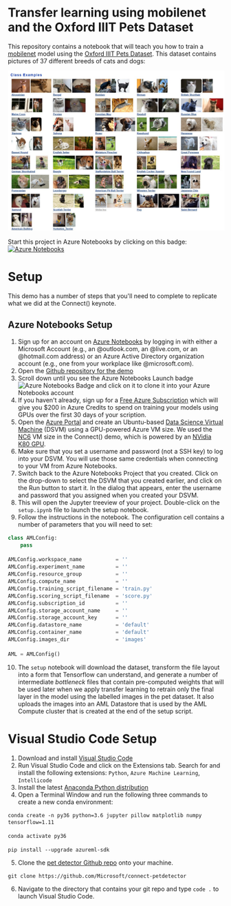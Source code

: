 # Transfer learning using mobilenet and the Oxford IIIT Pets Dataset

This repository contains a notebook that will teach you how to train a [mobilenet](https://arxiv.org/abs/1704.04861) model using the [Oxford IIIT Pets Dataset](http://www.robots.ox.ac.uk/~vgg/data/pets/). This dataset contains pictures of 37 different breeds of cats and dogs:

![Class Examples](images/class_examples.jpg)

Start this project in Azure Notebooks by clicking on this badge: [![Azure Notebooks](https://notebooks.azure.com/launch.svg)](https://notebooks.azure.com/import/gh/jflam/connect-demo)

# Setup

This demo has a number of steps that you'll need to complete to replicate what we did at the Connect() keynote.

## Azure Notebooks Setup

1. Sign up for an account on [Azure Notebooks](https://notebooks.azure.com) by logging in with either a Microsoft Account (e.g., an @outlook.com, an @live.com, or an @hotmail.com address) or an Azure Active Directory organization account (e.g., one from your workplace like @microsoft.com).
1. Open the [Github repository for the demo](https://github.com/Microsoft/connect-petdetector)
1. Scroll down until you see the Azure Notebooks Launch badge ![Azure Notebooks
   Badge](https://notebooks.azure.com/launch.svg) and click on it to clone it into your Azure Notebooks account
1. If you haven't already, sign up for a [Free Azure Subscription](https://azure.microsoft.com/en-us/free/?v=18.45) which will give you $200 in Azure Credits to spend on training your models using GPUs over the first 30 days of your scription.
1. Open the [Azure Portal](https://portal.azure.com) and create an Ubuntu-based [Data Science Virtual Machine](https://azure.microsoft.com/en-us/services/virtual-machines/data-science-virtual-machines/) (DSVM) using a GPU-powered Azure VM size. We used the [NC6](https://docs.microsoft.com/en-us/azure/virtual-machines/windows/sizes-gpu#nc-series) VM size in the Connect() demo, which is powered by an [NVidia K80 GPU](https://www.nvidia.com/en-gb/data-center/tesla-k80/).
1. Make sure that you set a username and password (not a SSH key) to log into your DSVM. You will use those same credentials when connecting to your VM from Azure Notebooks.
1. Switch back to the Azure Notebooks Project that you created. Click on the drop-down to select the DSVM that you created earlier, and click on the Run button to start it. In the dialog that appears, enter the username and password that you assigned when you created your DSVM.
1. This will open the Jupyter treeview of your project. Double-click on the
   `setup.ipynb` file to launch the setup notebook.
1. Follow the instructions in the notebook. The configuration cell contains a
   number of parameters that you will need to set:
```python
class AMLConfig:
    pass

AMLConfig.workspace_name           = ''
AMLConfig.experiment_name          = ''
AMLConfig.resource_group           = ''
AMLConfig.compute_name             = ''
AMLConfig.training_script_filename = 'train.py'
AMLConfig.scoring_script_filename  = 'score.py'
AMLConfig.subscription_id          = ''
AMLConfig.storage_account_name     = ''
AMLConfig.storage_account_key      = ''
AMLConfig.datastore_name           = 'default'
AMLConfig.container_name           = 'default'
AMLConfig.images_dir               = 'images'

AML = AMLConfig()
```
10. The `setup` notebook will download the dataset, transform the file
   layout into a form that Tensorflow can understand, and generate a number of
   intermediate _bottleneck_ files that contain pre-computed weights that will
   be used later when we apply transfer learning to retrain only the final layer
    in the model using the labelled images in the pet dataset. It also uploads
    the images into an AML Datastore that is used by the AML Compute cluster
    that is created at the end of the setup script.

# Visual Studio Code Setup

1. Download and install [Visual Studio
   Code](https://code.visualstudio.com/download)
1. Run Visual Studio Code and click on the Extensions tab. Search for and
   install the following extensions: `Python`, `Azure Machine Learning`,
   `Intellicode`
1. Install the latest [Anaconda Python
   distribution](https://www.anaconda.com/download)
1. Open a Terminal Window and run the following three commands to create a new
   conda environment:

```
conda create -n py36 python=3.6 jupyter pillow matplotlib numpy tensorflow=1.11

conda activate py36

pip install --upgrade azureml-sdk
```
5. Clone the [pet detector Github
   repo](https://github.com/Microsoft/connect-petdetector) onto your machine.

```
git clone https://github.com/Microsoft/connect-petdetector
```

6. Navigate to the directory that contains your git repo and type `code .` to
   launch Visual Studio Code.
